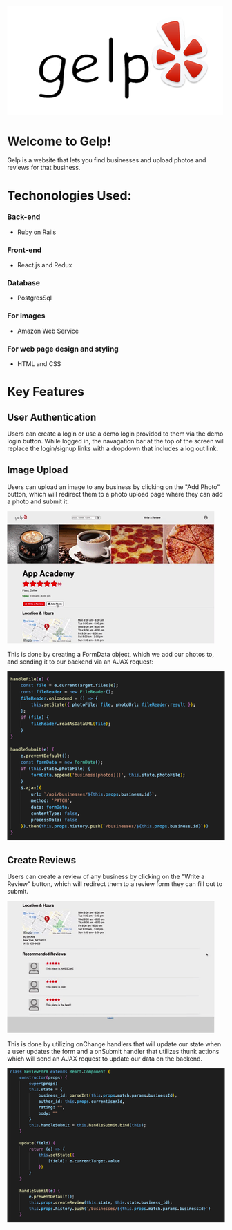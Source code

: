 <img src="img/gelplogo.png" width="500"/>

# Welcome to Gelp!

Gelp is a website that lets you find businesses and upload photos and reviews for that business.

# Techonologies Used:
### Back-end
- Ruby on Rails
### Front-end
- React.js and Redux
### Database
- PostgresSql
### For images
- Amazon Web Service
### For web page design and styling
- HTML and CSS

# Key Features

## User Authentication

Users can create a login or use a demo login provided to them via the demo login button.
While logged in, the navagation bar at the top of the screen will replace the login/signup links with a dropdown that includes a log out link.


## Image Upload

Users can upload an image to any business by clicking on the "Add Photo" button, which will redirect them to a photo upload page where they can add a photo and submit it:

![GIF demo](img/add-photo.gif)


This is done by creating a FormData object, which we add our photos to, and sending it to our backend via an AJAX request:

<img src="img/image-upload-code.png" />


## Create Reviews

Users can create a review of any business by clicking on the "Write a Review" button, which will redirect them to a review form they can fill out to submit.

![GIF demo](img/add-review.gif)


This is done by utilizing onChange handlers that will update our state when a user updates the form and a onSubmit handler that utilizes thunk actions which will send an AJAX request to update our data on the backend.

<img src="img/Review-form.png" />